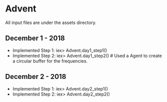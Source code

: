 # Advent
All input files are under the assets directory.

## December 1 - 2018
- Implemented Step 1: iex> Advent.day1_step1()
- Implemented Step 2: iex> Advent.day1_step2() # Used a Agent to create a circular buffer for the frequencies.

## December 2 - 2018
- Implemented Step 1: iex> Advent.day2_step1()
- Implemented Step 2: iex> Advent.day2_step2()
